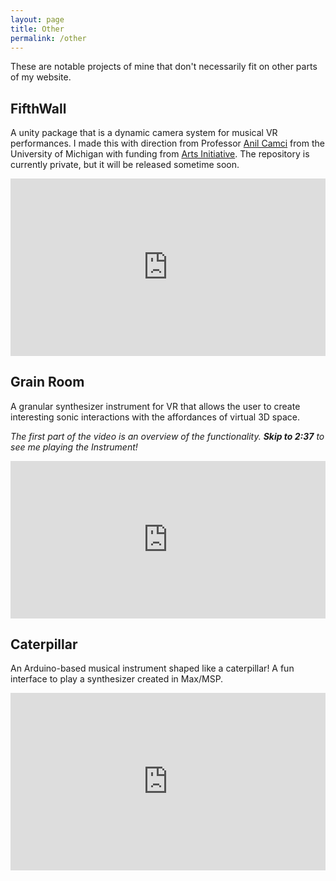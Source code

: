 ```yaml
---
layout: page
title: Other
permalink: /other
---
```


These are notable projects of mine that don't necessarily fit on other parts of my website.

## FifthWall

A unity package that is a dynamic camera system for musical VR performances. I made this with direction from Professor [Anil Camci](https://anilcamci.github.io/fifthwall/) from the University of Michigan with funding from [Arts Initiative](https://arts.umich.edu/arts-initiative/research/pilot-projects/bringing-down-the-fifth-wall-a-system-for-delivering-vr-performances-to-large-audiences/). The repository is currently private, but it will be released sometime soon.

<div style="padding:56.25% 0 0 0;position:relative;"><iframe src="https://player.vimeo.com/video/876918281?badge=0&amp;autopause=0&amp;quality_selector=1&amp;progress_bar=1&amp;player_id=0&amp;app_id=58479" frameborder="0" allow="autoplay; fullscreen; picture-in-picture" style="position:absolute;top:0;left:0;width:100%;height:100%;" title="FifthWall Showcase"></iframe></div><script src="https://player.vimeo.com/api/player.js"></script>


## Grain Room 

A granular synthesizer instrument for VR that allows the user to create interesting sonic interactions with the affordances of virtual 3D space. 

*The first part of the video is an overview of the functionality. **Skip to 2:37** to see me playing the Instrument!*

<div style="padding:50% 0 0 0;position:relative;"><iframe src="https://player.vimeo.com/video/708006811?h=b7fb5994eb&amp;badge=0&amp;autopause=0&amp;player_id=0&amp;app_id=58479" frameborder="0" allow="autoplay; fullscreen; picture-in-picture" allowfullscreen style="position:absolute;top:0;left:0;width:100%;height:100%;" title="Grain Room"></iframe></div><script src="https://player.vimeo.com/api/player.js"></script>

## Caterpillar

An Arduino-based musical instrument shaped like a caterpillar! A fun interface to play a synthesizer created in Max/MSP.

<div style="padding:56.25% 0 0 0;position:relative;"><iframe src="https://player.vimeo.com/video/710463522?h=81487e162b&amp;badge=0&amp;autopause=0&amp;player_id=0&amp;app_id=58479" frameborder="0" allow="autoplay; fullscreen; picture-in-picture" allowfullscreen style="position:absolute;top:0;left:0;width:100%;height:100%;" title="Caterpillar doc"></iframe></div><script src="https://player.vimeo.com/api/player.js"></script>


